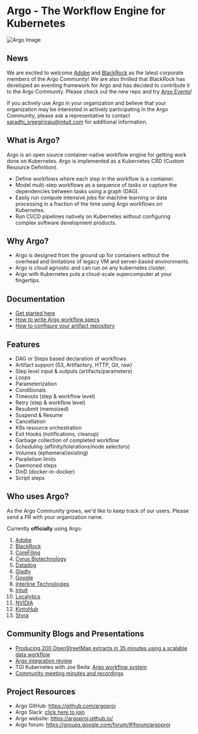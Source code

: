 # Argo - The Workflow Engine for Kubernetes

![Argo Image](argo.png)

## News

We are excited to welcome [Adobe](https://www.adobe.com/) and [BlackRock](https://www.blackrock.com/) as the latest corporate members of the Argo Community! We are also thrilled that BlackRock has developed an eventing framework for Argo and has decided to contribute it to the Argo Community. Please check out the new repo and try [Argo Events](https://github.com/argoproj/argo-events)!

If you actively use Argo in your organization and believe that your organization may be interested in actively participating in the Argo Community, please ask a representative to contact saradhi_sreegiriraju@intuit.com for additional information.

## What is Argo?
Argo is an open source container-native workflow engine for getting work done on Kubernetes. Argo is implemented as a Kubernetes CRD (Custom Resource Definition).

* Define workflows where each step in the workflow is a container.
* Model multi-step workflows as a sequence of tasks or capture the dependencies between tasks using a graph (DAG).
* Easily run compute intensive jobs for machine learning or data processing in a fraction of the time using Argo workflows on Kubernetes.
* Run CI/CD pipelines natively on Kubernetes without configuring complex software development products.

## Why Argo?
* Argo is designed from the ground up for containers without the overhead and limitations of legacy VM and server-based environments.
* Argo is cloud agnostic and can run on any kubernetes cluster.
* Argo with Kubernetes puts a cloud-scale supercomputer at your fingertips.

## Documentation
* [Get started here](https://github.com/argoproj/argo/blob/master/demo.md)
* [How to write Argo workflow specs](https://github.com/argoproj/argo/blob/master/examples/README.md)
* [How to configure your artifact repository](https://github.com/argoproj/argo/blob/master/ARTIFACT_REPO.md)

## Features
* DAG or Steps based declaration of workflows
* Artifact support (S3, Artifactory, HTTP, Git, raw)
* Step level input & outputs (artifacts/parameters)
* Loops
* Parameterization
* Conditionals
* Timeouts (step & workflow level)
* Retry (step & workflow level)
* Resubmit (memoized)
* Suspend & Resume
* Cancellation
* K8s resource orchestration
* Exit Hooks (notifications, cleanup)
* Garbage collection of completed workflow
* Scheduling (affinity/tolerations/node selectors)
* Volumes (ephemeral/existing)
* Parallelism limits
* Daemoned steps
* DinD (docker-in-docker)
* Script steps

## Who uses Argo?
As the Argo Community grows, we'd like to keep track of our users. Please send a PR with your organization name.

Currently **officially** using Argo:

1. [Adobe](https://www.adobe.com/) 
1. [BlackRock](https://www.blackrock.com/)
1. [CoreFiling](https://www.corefiling.com/)
1. [Cyrus Biotechnology](https://cyrusbio.com/)
1. [Datadog](https://www.datadoghq.com/)
1. [Gladly](https://gladly.com/)
1. [Google](https://www.google.com/intl/en/about/our-company/)
1. [Interline Technologies](https://www.interline.io/blog/scaling-openstreetmap-data-workflows/)
1. [Intuit](https://www.intuit.com/)
1. [Localytics](https://www.localytics.com/)
1. [NVIDIA](https://www.nvidia.com/)
1. [KintoHub](https://www.kintohub.com/)
1. [Styra](https://www.styra.com/)

## Community Blogs and Presentations
* [Producing 200 OpenStreetMap extracts in 35 minutes using a scalable data workflow](https://www.interline.io/blog/scaling-openstreetmap-data-workflows/)
* [Argo integration review](http://dev.matt.hillsdon.net/2018/03/24/argo-integration-review.html)
* TGI Kubernetes with Joe Beda: [Argo workflow system](https://www.youtube.com/watch?v=M_rxPPLG8pU&start=859)
* [Community meeting minutes and recordings](https://docs.google.com/document/d/16aWGQ1Te5IRptFuAIFtg3rONRQqHC1Z3X9rdDHYhYfE)

## Project Resources
* Argo GitHub:  https://github.com/argoproj
* Argo Slack:   [click here to join](https://join.slack.com/t/argoproj/shared_invite/enQtMzExODU3MzIyNjYzLTA5MTFjNjI0Nzg3NzNiMDZiNmRiODM4Y2M1NWQxOGYzMzZkNTc1YWVkYTZkNzdlNmYyZjMxNWI3NjY2MDc1MzI)
* Argo website: https://argoproj.github.io/
* Argo forum:   https://groups.google.com/forum/#!forum/argoproj
